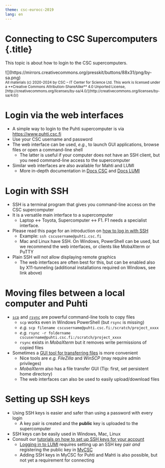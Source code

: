 ```yaml
---
theme: csc-eurocc-2019
lang: en
---
```


# Connecting to CSC Supercomputers {.title}

This topic is about how to login to the CSC supercomputers.

<div class="column">
![](https://mirrors.creativecommons.org/presskit/buttons/88x31/png/by-sa.png)
</div>
<div class="column">
<small>
All materials (c) 2020-2024 by CSC – IT Center for Science Ltd.
This work is licensed under a **Creative Commons Attribution-ShareAlike** 4.0
Unported License, [http://creativecommons.org/licenses/by-sa/4.0/](http://creativecommons.org/licenses/by-sa/4.0/)
</small>
</div>

# Login via the web interfaces

- A simple way to login to the Puhti supercomputer is via <https://www.puhti.csc.fi>
- Use your CSC username and password
- The web interface can be used, _e.g._, to launch GUI applications, browse files or open a command-line shell
   - The latter is useful if your computer does not have an SSH client, but you need command-line access to the supercomputer
- Similar web interfaces are also available for Mahti and LUMI
  - More in-depth documentation in [Docs CSC](https://docs.csc.fi/computing/webinterface/) and [Docs LUMI](https://docs.lumi-supercomputer.eu/runjobs/webui/)

# Login with SSH

- SSH is a terminal program that gives you command-line access on the CSC supercomputer
- It is a versatile main interface to a supercomputer
   - Laptop &harr; Toyota, Supercomputer &harr; F1. F1 needs a specialist interface.
- Please read this page for an introduction on [how to log in with SSH](https://docs.csc.fi/computing/connecting/#using-an-ssh-client)
   - Example: `ssh cscusername@puhti.csc.fi`
   - Mac and Linux have SSH. On Windows, PowerShell can be used, but we recommend the web interfaces, or clients like MobaXterm or PuTTY
- Plain SSH will not allow displaying remote graphics
   - The web interfaces are often best for this, but can be enabled also by X11-tunneling (additional installations required on Windows, see link above)

# Moving files between a local computer and Puhti

- [`scp`](https://docs.csc.fi/data/moving/scp/) and [`rsync`](https://docs.csc.fi/data/moving/rsync/) are powerful command-line tools to copy files
   - `scp` works even in Windows PowerShell (but `rsync` is missing)
   - _e.g._ `scp filename cscusername@puhti.csc.fi:/scratch/project_xxxx`
   - _e.g._ `rsync -r foldername cscusername@puhti.csc.fi:/scratch/project_xxxx`
   - `rsync` exists in _MobaXterm_ but it removes write permissions of copied files
- Sometimes a [GUI tool for transferring files](https://docs.csc.fi/data/moving/graphical_transfer/) is more convenient
   - Nice tools are _e.g._ _FileZilla_ and _WinSCP_ (may require admin privileges)
   - _MobaXterm_ also has a file transfer GUI (Tip: first, set persistent home directory)
   - The web interfaces can also be used to easily upload/download files

# Setting up SSH keys

- Using SSH keys is easier and safer than using a password with every login
   - A key pair is created and the **public** key is uploaded to the supercomputer
- SSH keys can be easily used in Windows, Mac, Linux
- Consult our [tutorials on how to set up SSH keys for your account](https://docs.csc.fi/computing/connecting/ssh-keys/)
   - [Logging in to LUMI](https://docs.lumi-supercomputer.eu/firststeps/getstarted/) requires setting up an SSH key pair _and_ registering the public key in [MyCSC](https:/my.csc.fi)
   - Adding SSH keys in MyCSC for Puhti and Mahti is also possible, but not yet a requirement for connecting
